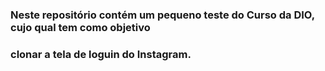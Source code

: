 ### Neste repositório contém um pequeno teste do Curso da DIO, cujo qual tem como objetivo
### clonar a tela de loguin do Instagram.